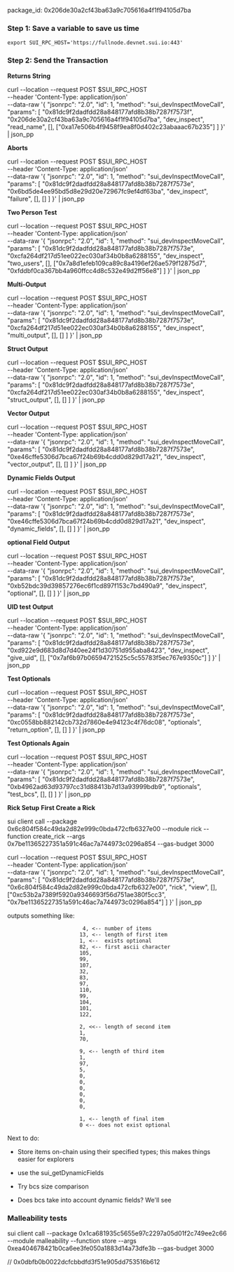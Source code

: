 package_id: 0x206de30a2cf43ba63a9c705616a4f1f94105d7ba

### Step 1: Save a variable to save us time

`export SUI_RPC_HOST='https://fullnode.devnet.sui.io:443'`

### Step 2: Send the Transaction

**Returns String**

curl --location --request POST $SUI_RPC_HOST \
--header 'Content-Type: application/json' \
--data-raw '{
"jsonrpc": "2.0",
"id": 1,
"method": "sui_devInspectMoveCall",
"params": [
"0x81dc9f2dadfdd28a848177afd8b38b7287f7573f",
"0x206de30a2cf43ba63a9c705616a4f1f94105d7ba",
"dev_inspect",
"read_name",
[],
["0xa17e506b4f9458f9ea8f0d402c23abaaac67b235"]
]
}' | json_pp

**Aborts**

curl --location --request POST $SUI_RPC_HOST \
--header 'Content-Type: application/json' \
--data-raw '{
"jsonrpc": "2.0",
"id": 1,
"method": "sui_devInspectMoveCall",
"params": [
"0x81dc9f2dadfdd28a848177afd8b38b7287f7573e",
"0x6bd5de4ee95bd5d8e29d20e72967fc9ef4df63ba",
"dev_inspect",
"failure",
[],
[]
]
}' | json_pp

**Two Person Test**

curl --location --request POST $SUI_RPC_HOST \
--header 'Content-Type: application/json' \
--data-raw '{
"jsonrpc": "2.0",
"id": 1,
"method": "sui_devInspectMoveCall",
"params": [
"0x81dc9f2dadfdd28a848177afd8b38b7287f7573e",
"0xcfa264df217d51ee022ec030af34b0b8a6288155",
"dev_inspect",
"two_users",
[],
["0x7a8d1efeb109ca89c8a4196ef26ae579f12875d7", "0xfddbf0ca367bb4a960ffcc4d8c532e49d2ff56e8"]
]
}' | json_pp

**Multi-Output**

curl --location --request POST $SUI_RPC_HOST \
--header 'Content-Type: application/json' \
--data-raw '{
"jsonrpc": "2.0",
"id": 1,
"method": "sui_devInspectMoveCall",
"params": [
"0x81dc9f2dadfdd28a848177afd8b38b7287f7573e",
"0xcfa264df217d51ee022ec030af34b0b8a6288155",
"dev_inspect",
"multi_output",
[],
[]
]
}' | json_pp

**Struct Output**

curl --location --request POST $SUI_RPC_HOST \
--header 'Content-Type: application/json' \
--data-raw '{
"jsonrpc": "2.0",
"id": 1,
"method": "sui_devInspectMoveCall",
"params": [
"0x81dc9f2dadfdd28a848177afd8b38b7287f7573e",
"0xcfa264df217d51ee022ec030af34b0b8a6288155",
"dev_inspect",
"struct_output",
[],
[]
]
}' | json_pp

**Vector Output**

curl --location --request POST $SUI_RPC_HOST \
--header 'Content-Type: application/json' \
--data-raw '{
"jsonrpc": "2.0",
"id": 1,
"method": "sui_devInspectMoveCall",
"params": [
"0x81dc9f2dadfdd28a848177afd8b38b7287f7573e",
"0xe46cffe5306d7bca67f24b69b4cdd0d829d17a21",
"dev_inspect",
"vector_output",
[],
[]
]
}' | json_pp

**Dynamic Fields Output**

curl --location --request POST $SUI_RPC_HOST \
--header 'Content-Type: application/json' \
--data-raw '{
"jsonrpc": "2.0",
"id": 1,
"method": "sui_devInspectMoveCall",
"params": [
"0x81dc9f2dadfdd28a848177afd8b38b7287f7573e",
"0xe46cffe5306d7bca67f24b69b4cdd0d829d17a21",
"dev_inspect",
"dynamic_fields",
[],
[]
]
}' | json_pp

**optional Field Output**

curl --location --request POST $SUI_RPC_HOST \
--header 'Content-Type: application/json' \
--data-raw '{
"jsonrpc": "2.0",
"id": 1,
"method": "sui_devInspectMoveCall",
"params": [
"0x81dc9f2dadfdd28a848177afd8b38b7287f7573e",
"0xb52bdc39d39857276ec6f1cd897f153c7bd490a9",
"dev_inspect",
"optional",
[],
[]
]
}' | json_pp

**UID test Output**

curl --location --request POST $SUI_RPC_HOST \
--header 'Content-Type: application/json' \
--data-raw '{
"jsonrpc": "2.0",
"id": 1,
"method": "sui_devInspectMoveCall",
"params": [
"0x81dc9f2dadfdd28a848177afd8b38b7287f7573e",
"0xd922e9d683d8d7d40ee24f1d30751d955aba8423",
"dev_inspect",
"give_uid",
[],
["0x7af6b97b06594721525c5c55783f5ec767e9350c"]
]
}' | json_pp

**Test Optionals**

curl --location --request POST $SUI_RPC_HOST \
--header 'Content-Type: application/json' \
--data-raw '{
"jsonrpc": "2.0",
"id": 1,
"method": "sui_devInspectMoveCall",
"params": [
"0x81dc9f2dadfdd28a848177afd8b38b7287f7573e",
"0xc0558bb882142cb732d7860e4e94123c4f76dc08",
"optionals",
"return_option",
[],
[]
]
}' | json_pp

**Test Optionals Again**

curl --location --request POST $SUI_RPC_HOST \
--header 'Content-Type: application/json' \
--data-raw '{
"jsonrpc": "2.0",
"id": 1,
"method": "sui_devInspectMoveCall",
"params": [
"0x81dc9f2dadfdd28a848177afd8b38b7287f7573e",
"0xb4962ad63d93797cc31d88413b7d13a93999bdb9",
"optionals",
"test_bcs",
[],
[]
]
}' | json_pp

**Rick Setup**
**First Create a Rick**

sui client call --package 0x6c804f584c49da2d82e999c0bda472cfb6327e00 --module rick --function create_rick --args 0x7be11365227351a591c46ac7a744973c0296a854 --gas-budget 3000

curl --location --request POST $SUI_RPC_HOST \
--header 'Content-Type: application/json' \
--data-raw '{
"jsonrpc": "2.0",
"id": 1,
"method": "sui_devInspectMoveCall",
"params": [
"0x81dc9f2dadfdd28a848177afd8b38b7287f7573e",
"0x6c804f584c49da2d82e999c0bda472cfb6327e00",
"rick",
"view",
[],
["0xc53b2a7389f5920a9346693f56d751ae380f5cc3", "0x7be11365227351a591c46ac7a744973c0296a854"]
]
}' | json_pp

outputs something like:

                            4, <-- number of items
                           13, <-- length of first item
                           1, <--  exists optional
                           82, <-- first ascii character
                           105,
                           99,
                           107,
                           32,
                           83,
                           97,
                           110,
                           99,
                           104,
                           101,
                           122,

                           2, <<-- length of second item
                           1,
                           70,

                           9, <-- length of third item
                           1,
                           97,
                           5,
                           0,
                           0,
                           0,
                           0,
                           0,
                           0,

                           1, <-- length of final item
                           0 <-- does not exist optional

Next to do:

- Store items on-chain using their specified types; this makes things easier for explorers

- use the sui_getDynamicFields

- Try bcs size comparison
- Does bcs take into account dynamic fields? We'll see

### Malleability tests

sui client call --package 0x1ca681935c5655e97c2297a05d01f2c749ee2c66 --module malleability --function store --args 0xea404678421b0ca6ee3fe050a1883d14a73dfe3b --gas-budget 3000

// 0x0dbfb0b0022dcfcbbdfd3f51e905dd753516b612
